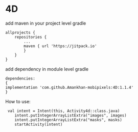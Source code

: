 # 4D
add maven in your project level gradle
````
allprojects {
	repositories {
		...
		maven { url 'https://jitpack.io' 
		}
	}
}
````
add dependency in module level gradle
````
dependencies:
{
implementation 'com.github.Amankhan-mobipixels:4D:1.1.4'
}
````
How to use:

     val intent = Intent(this, Activity4d::class.java)
        intent.putIntegerArrayListExtra("images", images)
        intent.putIntegerArrayListExtra("masks", masks)
        startActivity(intent)
